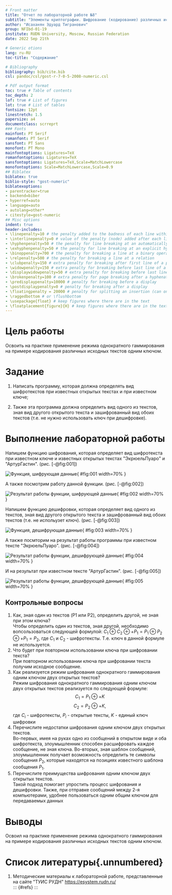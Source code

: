 ```yaml
---
# Front matter
title: "Отчет по лабораторной работе №8"
subtitle: "Элементы криптографии. Шифрование (кодирование) различных исходных текстов одним ключом"
author: "Исаханян Эдуард Тигранович"
group: NFIbd-01-19
institute: RUDN University, Moscow, Russian Federation
date: 2022 Sep 21th

# Generic otions
lang: ru-RU
toc-title: "Содержание"

# Bibliography
bibliography: bib/cite.bib
csl: pandoc/csl/gost-r-7-0-5-2008-numeric.csl

# Pdf output format
toc: true # Table of contents
toc_depth: 2
lof: true # List of figures
lot: true # List of tables
fontsize: 12pt
linestretch: 1.5
papersize: a4
documentclass: scrreprt
### Fonts
mainfont: PT Serif
romanfont: PT Serif
sansfont: PT Sans
monofont: PT Mono
mainfontoptions: Ligatures=TeX
romanfontoptions: Ligatures=TeX
sansfontoptions: Ligatures=TeX,Scale=MatchLowercase
monofontoptions: Scale=MatchLowercase,Scale=0.9
## Biblatex
biblatex: true
biblio-style: "gost-numeric"
biblatexoptions:
- parentracker=true
- backend=biber
- hyperref=auto
- language=auto
- autolang=other*
- citestyle=gost-numeric
## Misc options
indent: true
header-includes:
- \linepenalty=10 # the penalty added to the badness of each line within a paragraph (no associated penalty node) Increasing the value makes tex try to have fewer lines in the paragraph.
- \interlinepenalty=0 # value of the penalty (node) added after each line of a paragraph.
- \hyphenpenalty=50 # the penalty for line breaking at an automatically inserted hyphen
- \exhyphenpenalty=50 # the penalty for line breaking at an explicit hyphen
- \binoppenalty=700 # the penalty for breaking a line at a binary operator
- \relpenalty=500 # the penalty for breaking a line at a relation
- \clubpenalty=150 # extra penalty for breaking after first line of a paragraph
- \widowpenalty=150 # extra penalty for breaking before last line of a paragraph
- \displaywidowpenalty=50 # extra penalty for breaking before last line before a display math
- \brokenpenalty=100 # extra penalty for page breaking after a hyphenated line
- \predisplaypenalty=10000 # penalty for breaking before a display
- \postdisplaypenalty=0 # penalty for breaking after a display
- \floatingpenalty = 20000 # penalty for splitting an insertion (can only be split footnote in standard LaTeX)
- \raggedbottom # or \flushbottom
- \usepackage{float} # keep figures where there are in the text
- \floatplacement{figure}{H} # keep figures where there are in the text
---
```


# Цель работы

Освоить на практике применение режима однократного гаммирования на примере кодирования различных исходных текстов одним ключом.

# Задание

1. Написать программу, которая должна определять вид шифротекстов при известных открытых текстах и при известном ключе;

2. Также эта программа должна определить вид одного из текстов, зная вид другого открытого текста и  зашифрованный вид обоих текстов (т.е. не нужно использовать ключ при дешифровке).

# Выполнение лабораторной работы

Напишем функцию шифрования, которая определяет вид шифротекста при известном ключе и известных открытых текстах "ЭкрюельПуаро" и "АртурГастин". (рис. [-@fig:001])

![Функция, шифрующая данные](images/1.png){ #fig:001 width=70% }

А также посмотрим работу данной функции. (рис. [-@fig:002])

![Результат работы функции, шифрующей данные](images/2.png){ #fig:002 width=70% }

Напишем функцию дешифровки, которая определяет вид одного из текстов, зная вид другого открытого текста и зашифрованный вид обоих текстов (т.е. не испольузет ключ). (рис. [-@fig:003])

![Функция, дешифрующая данные](images/3.png){ #fig:003 width=70% }

А также посмторим на результат работы программы при известном тексте "ЭкрюельПуаро". (рис. [-@fig:004])

![Результат работы функции, дешифрующей данные](images/4.png){ #fig:004 width=70% }

И на результат при известном тексте "АртурГастин". (рис. [-@fig:005])

![Результат работы функции, дешифрующей данные](images/5.png){ #fig:005 width=70% }

## Контрольные вопросы

1. Как, зная один из текстов (P1 или P2), определить другой, не зная при этом ключа?  
   Чтобы определить один из текстов, зная другой, необходимо вопсользоваться следующей формулой: $C_1 \oplus C_2 \oplus + P_1 = P_1 \oplus P_2 \oplus + P_1 = P_2$, где $C_1$ и $C_2$ - шифротексты. Т.е. ключ в данной формуле не используется.
2. Что будет при повторном использовании ключа при шифровании текста?  
   При повторном использовании ключа при шифровании текста получим исходное сообщение.
3. Как реализуется режим шифрования однократного гаммирования одним ключом двух открытых текстов?  
   Режим шифрования однократного гаммирования одним ключом двух открытых текстов реализуется по следующей формуле:
   $$C_1 = P_1 \oplus + K$$
   $$C_2 = P_2 \oplus + K,$$
   где $C_i$ - шифротексты, $P_i$ - открытые тексты, $K$ - единый ключ шифровки
4. Перечислите недостатки шифрования одним ключом двух открытых текстов.  
   Во-первых, имея на руках одно из сообщений в открытом виде и оба шифротекста, злоумышленник способен расшифровать каждое сообщение, не зная ключа.
   Во-вторых, зная шаблон сообщений, злоумышленник получает возможность определить те символы сообщения $P_2$, которые находятся на позициях известного шаблона сообщения $P_1$.
5. Перечислите преимущества шифрования одним ключом двух открытых текстов.  
   Такой подход помогает упростить процесс шифрования и дешифровки. Также, при отправке сообщений между 2-я компьютерами, удобнее пользоваться одним общим ключом для передаваемых данных

# Выводы  

Освоил на практике применение режима однократного гаммирования на примере кодирования различных исходных текстов одним ключом.

# Список литературы{.unnumbered}
1. Методические материалы к лабораторной работе, представленные на сайте "ТУИС РУДН" https://esystem.rudn.ru/  
::: {#refs}
:::
